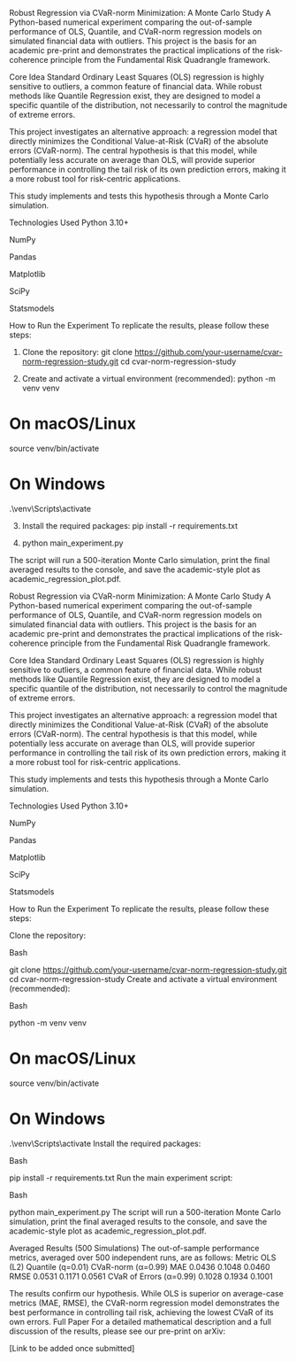Robust Regression via CVaR-norm Minimization: A Monte Carlo Study
A Python-based numerical experiment comparing the out-of-sample performance of OLS, Quantile, and CVaR-norm regression models on simulated financial data with outliers. This project is the basis for an academic pre-print and demonstrates the practical implications of the risk-coherence principle from the Fundamental Risk Quadrangle framework.

Core Idea
Standard Ordinary Least Squares (OLS) regression is highly sensitive to outliers, a common feature of financial data. While robust methods like Quantile Regression exist, they are designed to model a specific quantile of the distribution, not necessarily to control the magnitude of extreme errors.

This project investigates an alternative approach: a regression model that directly minimizes the Conditional Value-at-Risk (CVaR) of the absolute errors (CVaR-norm). The central hypothesis is that this model, while potentially less accurate on average than OLS, will provide superior performance in controlling the tail risk of its own prediction errors, making it a more robust tool for risk-centric applications.

This study implements and tests this hypothesis through a Monte Carlo simulation.

Technologies Used
Python 3.10+

NumPy

Pandas

Matplotlib

SciPy

Statsmodels

How to Run the Experiment
To replicate the results, please follow these steps:

1. Clone the repository: git clone https://github.com/your-username/cvar-norm-regression-study.git cd cvar-norm-regression-study

2. Create and activate a virtual environment (recommended): python -m venv venv
# On macOS/Linux
source venv/bin/activate
# On Windows
.\venv\Scripts\activate

3. Install the required packages: pip install -r requirements.txt

4. python main_experiment.py

The script will run a 500-iteration Monte Carlo simulation, print the final averaged results to the console, and save the academic-style plot as academic_regression_plot.pdf.


Robust Regression via CVaR-norm Minimization: A Monte Carlo Study
A Python-based numerical experiment comparing the out-of-sample performance of OLS, Quantile, and CVaR-norm regression models on simulated financial data with outliers. This project is the basis for an academic pre-print and demonstrates the practical implications of the risk-coherence principle from the Fundamental Risk Quadrangle framework.

Core Idea
Standard Ordinary Least Squares (OLS) regression is highly sensitive to outliers, a common feature of financial data. While robust methods like Quantile Regression exist, they are designed to model a specific quantile of the distribution, not necessarily to control the magnitude of extreme errors.

This project investigates an alternative approach: a regression model that directly minimizes the Conditional Value-at-Risk (CVaR) of the absolute errors (CVaR-norm). The central hypothesis is that this model, while potentially less accurate on average than OLS, will provide superior performance in controlling the tail risk of its own prediction errors, making it a more robust tool for risk-centric applications.

This study implements and tests this hypothesis through a Monte Carlo simulation.

Technologies Used
Python 3.10+

NumPy

Pandas

Matplotlib

SciPy

Statsmodels

How to Run the Experiment
To replicate the results, please follow these steps:

Clone the repository:

Bash

git clone https://github.com/your-username/cvar-norm-regression-study.git
cd cvar-norm-regression-study
Create and activate a virtual environment (recommended):

Bash

python -m venv venv
# On macOS/Linux
source venv/bin/activate
# On Windows
.\venv\Scripts\activate
Install the required packages:

Bash

pip install -r requirements.txt
Run the main experiment script:

Bash

python main_experiment.py
The script will run a 500-iteration Monte Carlo simulation, print the final averaged results to the console, and save the academic-style plot as academic_regression_plot.pdf.

Averaged Results (500 Simulations)
The out-of-sample performance metrics, averaged over 500 independent runs, are as follows:
Metric	                            OLS (L2)	Quantile (q=0.01)	CVaR-norm (α=0.99)
MAE	                                0.0436	      0.1048	             0.0460
RMSE	                              0.0531	      0.1171	             0.0561
CVaR of Errors (α=0.99)	            0.1028	      0.1934	             0.1001

The results confirm our hypothesis. While OLS is superior on average-case metrics (MAE, RMSE), the CVaR-norm regression model demonstrates the best performance in controlling tail risk, achieving the lowest CVaR of its own errors.
Full Paper
For a detailed mathematical description and a full discussion of the results, please see our pre-print on arXiv:

[Link to be added once submitted]

